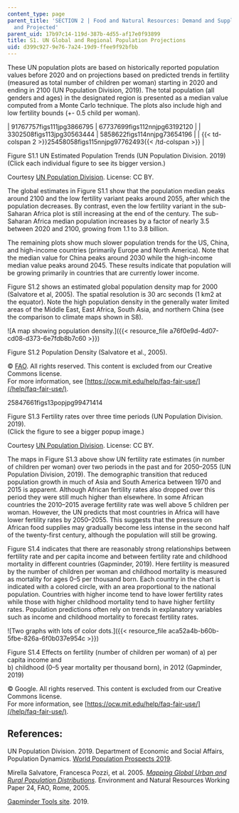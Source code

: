 ```yaml
---
content_type: page
parent_title: 'SECTION 2 | Food and Natural Resources: Demand and Supply, Current
  and Projected'
parent_uid: 17b97c14-119d-387b-4d55-af17e0f93899
title: S1. UN Global and Regional Population Projections
uid: d399c927-9e76-7a24-19d9-ffee9f92bfbb
---
```


These UN population plots are based on historically reported population values before 2020 and on projections based on predicted trends in fertility (measured as total number of children per woman) starting in 2020 and ending in 2100 (UN Population Division, 2019). The total population (all genders and ages) in the designated region is presented as a median value computed from a Monte Carlo technique. The plots also include high and low fertility bounds (+- 0.5 child per woman). 

| 91767757figs111jpg3866795 | 67737699figs112nnjpg63192120 |
| 3302508figs113jpg30563444 | 5858622figs114nnjpg73654196 |
| {{< td-colspan 2 >}}25458058figs115nnjpg97762493{{< /td-colspan >}} |

Figure S1.1 UN Estimated Population Trends (UN Population Division. 2019)  
(Click each individual figure to see its bigger version.)

Courtesy [UN Population Division](https://population.un.org/wpp/). License: CC BY.

The global estimates in Figure S1.1 show that the population median peaks around 2100 and the low fertility variant peaks around 2055, after which the population decreases. By contrast, even the low fertility variant in the sub-Saharan Africa plot is still increasing at the end of the century. The sub-Saharan Africa median population increases by a factor of nearly 3.5 between 2020 and 2100, growing from 1.1 to 3.8 billion.

The remaining plots show much slower population trends for the US, China, and high-income countries (primarily Europe and North America). Note that the median value for China peaks around 2030 while the high-income median value peaks around 2045. These results indicate that population will be growing primarily in countries that are currently lower income.

Figure S1.2 shows an estimated global population density map for 2000 (Salvatore et al, 2005). The spatial resolution is 30 arc seconds (1 km2 at the equator). Note the high population density in the generally water limited areas of the Middle East, East Africa, South Asia, and northern China (see the comparison to climate maps shown in S8).

![A map showing population density.]({{< resource_file a76f0e9d-4d07-cd08-d373-6e7fdb8b7c60 >}})

Figure S1.2 Population Density (Salvatore et al., 2005).

© [FAO](http://www.fao.org). All rights reserved. This content is excluded from our Creative Commons license.  
For more information, see [https://ocw.mit.edu/help/faq-fair-use/](/help/faq-fair-use/).

  

25847661figs13popjpg99471414

Figure S1.3 Fertility rates over three time periods (UN Population Division. 2019).  
(Click the figure to see a bigger popup image.)

Courtesy [UN Population Division](https://population.un.org/wpp/). License: CC BY.

The maps in Figure S1.3 above show UN fertility rate estimates (in number of children per woman) over two periods in the past and for 2050–2055 (UN Population Division, 2019). The demographic transition that reduced population growth in much of Asia and South America between 1970 and 2015 is apparent. Although African fertility rates also dropped over this period they were still much higher than elsewhere. In some African countries the 2010–2015 average fertility rate was well above 5 children per woman. However, the UN predicts that most countries in Africa will have lower fertility rates by 2050–2055. This suggests that the pressure on African food supplies may gradually become less intense in the second half of the twenty-first century, although the population will still be growing.

Figure S1.4 indicates that there are reasonably strong relationships between fertility rate and per capita income and between fertility rate and childhood mortality in different countries (Gapminder, 2019). Here fertility is measured by the number of children per woman and childhood mortality is measured as mortality for ages 0–5 per thousand born. Each country in the chart is indicated with a colored circle, with an area proportional to the national population. Countries with higher income tend to have lower fertility rates while those with higher childhood mortality tend to have higher fertility rates. Population predictions often rely on trends in explanatory variables such as income and childhood mortality to forecast fertility rates.

![Two graphs with lots of color dots.]({{< resource_file aca52a4b-b60b-5fbe-826a-6f0b037e954c >}})

Figure S1.4 Effects on fertility (number of children per woman) of a) per capita income and  
b) childhood (0–5 year mortality per thousand born), in 2012 (Gapminder, 2019)

© Google. All rights reserved. This content is excluded from our Creative Commons license.  
For more information, see [https://ocw.mit.edu/help/faq-fair-use/](/help/faq-fair-use/).

References:
-----------

UN Population Division. 2019. Department of Economic and Social Affairs, Population Dynamics. [World Population Prospects 2019](https://population.un.org/wpp/). 

Mirella Salvatore, Francesca Pozzi, et al. 2005. [_Mapping Global Urban and Rural Population Distributions_](http://www.fao.org/3/a0310e/A0310E00.htm#TOC). Environment and Natural Resources Working Paper 24, FAO, Rome, 2005. 

[Gapminder Tools site](https://www.gapminder.org/tools/#$chart-type=bubbles). 2019.